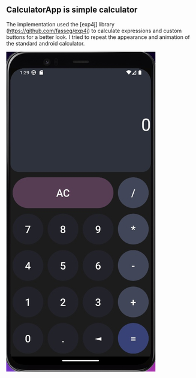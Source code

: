 ## CalculatorApp is simple calculator
The implementation used the [exp4j] library (https://github.com/fasseg/exp4j) to calculate expressions and custom buttons for a better look. 
I tried to repeat the appearance and animation of the standard android calculator.

<img src="https://github.com/NIKDIRF/Android/blob/main/1.Calculator/Screenshot_CalculatorApp.jpg" width="398" height="854">
